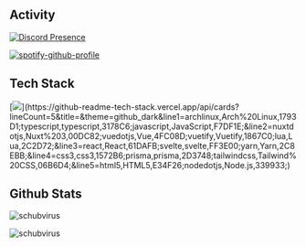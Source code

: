 ## Activity
[![Discord Presence](https://lanyard.cnrad.dev/api/943654316667981834)](https://discord.com/users/943654316667981834)

[![spotify-github-profile](https://spotify-github-profile.vercel.app/api/view?uid=31jg6limkw5kmivczni6dszixnke&cover_image=true&theme=default&show_offline=false&background_color=121212&interchange=false&bar_color=ffffff&bar_color_cover=true)](https://github.com/kittinan/spotify-github-profile)

## Tech Stack
[![](https://github-readme-tech-stack.vercel.app/api/cards?lineCount=5&title=&theme=tokyonight&line1=archlinux,Arch%20Linux,1793D1;typescript,typescript,3178C6;javascript,JavaScript,F7DF1E;&line2=nuxtdotjs,Nuxt%203,00DC82;vuedotjs,Vue,4FC08D;vuetify,Vuetify,1867C0;lua,Lua,2C2D72;&line3=react,React,61DAFB;svelte,svelte,FF3E00;yarn,Yarn,2C8EBB;&line4=css3,css3,1572B6;prisma,prisma,2D3748;tailwindcss,Tailwind%20CSS,06B6D4;&line5=html5,HTML5,E34F26;nodedotjs,Node.js,339933;)](https://github-readme-tech-stack.vercel.app/api/cards?lineCount=5&title=&theme=github_dark&line1=archlinux,Arch%20Linux,1793D1;typescript,typescript,3178C6;javascript,JavaScript,F7DF1E;&line2=nuxtdotjs,Nuxt%203,00DC82;vuedotjs,Vue,4FC08D;vuetify,Vuetify,1867C0;lua,Lua,2C2D72;&line3=react,React,61DAFB;svelte,svelte,FF3E00;yarn,Yarn,2C8EBB;&line4=css3,css3,1572B6;prisma,prisma,2D3748;tailwindcss,Tailwind%20CSS,06B6D4;&line5=html5,HTML5,E34F26;nodedotjs,Node.js,339933;)

## Github Stats
![schubvirus](https://github-readme-stats.vercel.app/api?username=Schubvirus&count_private=true&show_icons=true&theme=tokyonight&hide=stars)

![schubvirus](https://github-readme-stats.vercel.app/api/top-langs?username=Schubvirus&show_icons=true&theme=tokyonight)
